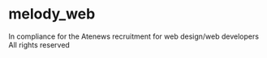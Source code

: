 # melody_web

In compliance for the Atenews recruitment for web design/web developers
All rights reserved